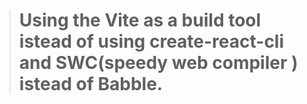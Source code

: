 > # Using the Vite as a build tool istead of using create-react-cli and SWC(speedy web compiler ) istead of Babble.